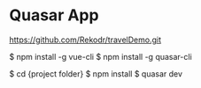 # Quasar App
https://github.com/Rekodr/travelDemo.git

$ npm install -g vue-cli
$ npm install -g quasar-cli

$ cd {project folder}
$ npm install
$ quasar dev

